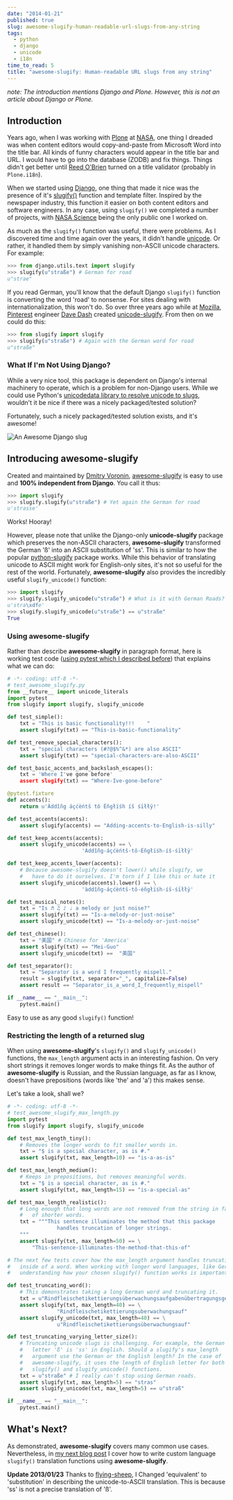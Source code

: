 ```yaml
---
date: "2014-01-21"
published: true
slug: awesome-slugify-human-readable-url-slugs-from-any-string
tags:
  - python
  - django
  - unicode
  - i18n
time_to_read: 5
title: "awesome-slugify: Human-readable URL slugs from any string"
---
```


_note: The introduction mentions Django and Plone. However, this is not
an article about Django or Plone._

## Introduction

Years ago, when I was working with [Plone](https://plone.org) at
[NASA](https://nasa.gov), one thing I dreaded was when content editors
would copy-and-paste from Microsoft Word into the title bar. All kinds
of funny characters would appear in the title bar and URL. I would have
to go into the database (ZODB) and fix things. Things didn't get better
until [Reed O'Brien](https://github.com/reedobrien) turned on a title
validator (probably in `Plone.i18n`).

When we started using [Django](https://www.djangoproject.com), one thing
that made it nice was the presence of it's
[slugify()](https://docs.djangoproject.com/en/dev/ref/utils/#module-django.utils.text)
function and template filter. Inspired by the newspaper industry, this
function it easier on both content editors and software engineers. In
any case, using `slugify()` we completed a number of projects, with
[NASA Science](https://science.nasa.gov/) being the only public one I
worked on.

As much as the `slugify()` function was useful, there were problems. As
I discovered time and time again over the years, it didn't handle
[unicode](https://en.wikipedia.org/wiki/Unicode). Or rather, it handled
them by simply vanishing non-ASCII unicode characters. For example:

```python
>>> from django.utils.text import slugify
>>> slugify(u"straße") # German for road
u"strae"
```

If you read German, you'll know that the default Django `slugify()`
function is converting the word 'road' to nonsense. For sites dealing
with internationalization, this won't do. So over three years ago while
at [Mozilla](https://www.mozilla.org/), [Pinterest](https://pinterest.com)
engineer [Dave Dash](https://twitter.com/davedash) created
[unicode-slugify](https://pypi.python.org/pypi/unicode-slugify). From
then on we could do this:

```python
>>> from slugify import slugify
>>> slugify(u"straße") # Again with the German word for road
u"straße"
```

### What If I'm Not Using Django?

While a very nice tool, this package is dependent on Django's internal
machinery to operate, which is a problem for non-Django users. While we
could use Python's [unicodedata library to resolve unicode to
slugs](https://flask.pocoo.org/snippets/5/), wouldn't it be nice if
there was a nicely packaged/tested solution?

Fortunately, such a nicely packaged/tested solution exists, and it's
awesome!

![An Awesome Django slug](https://f004.backblazeb2.com/file/daniel-feldroy-com/public/images/awesome_slugify_django.jpg)

## Introducing awesome-slugify

Created and maintained by [Dmitry Voronin](https://github.com/dimka665),
[awesome-slugify](https://pypi.python.org/pypi/awesome-slugify) is easy
to use and **100% independent from Django**. You call it thus:

```python
>>> import slugify
>>> slugify.slugify(u"straße") # Yet again the German for road
u'strasse'
```

Works! Hooray!

However, please note that unlike the Django-only **unicode-slugify**
package which preserves the non-ASCII characters, **awesome-slugify**
transformed the German 'ß' into an ASCII substitution of 'ss'. This
is similar to how the popular
[python-slugify](https://pypi.python.org/pypi/python-slugify) package
works. While this behavior of translating unicode to ASCII might work
for English-only sites, it's not so useful for the rest of the world.
Fortunately, **awesome-slugify** also provides the incredibly useful
`slugify_unicode()` function:

```python
>>> import slugify
>>> slugify.slugify_unicode(u"straße") # What is it with German Roads?
u'stra\xdfe'
>>> slugify.slugify_unicode(u"straße") == u"straße"
True
```

### Using awesome-slugify

Rather than describe **awesome-slugify** in paragraph format, here is
working test code ([using pytest which I described
before](/pytest-no-boilerplate-testing.html)) that
explains what we can do:

```python
# -*- coding: utf-8 -*-
# test_awesome_slugify.py
from __future__ import unicode_literals
import pytest
from slugify import slugify, slugify_unicode

def test_simple():
    txt = "This is basic functionality!!!    "
    assert slugify(txt) == "This-is-basic-functionality"

def test_remove_special_characters():
    txt = "special characters (#?@$%^&*) are also ASCII"
    assert slugify(txt) == "special-characters-are-also-ASCII"

def test_basic_accents_and_backslash_escapes():
    txt = 'Where I've gone before'
    assert slugify(txt) == "Where-Ive-gone-before"

@pytest.fixture
def accents():
    return u'Àddîñg áçćèńtš tô Éñgłïśh íš śīłłÿ!'

def test_accents(accents):
    assert slugify(accents) == "Adding-accents-to-English-is-silly"

def test_keep_accents(accents):
    assert slugify_unicode(accents) == \
                        'Àddîñg-áçćèńtš-tô-Éñgłïśh-íš-śīłłÿ'

def test_keep_accents_lower(accents):
    # Because awesome-slugify doesn't lower() while slugify, we
    #   have to do it ourselves. I'm torn if I like this or hate it
    assert slugify_unicode(accents).lower() == \
                        'àddîñg-áçćèńtš-tô-éñgłïśh-íš-śīłłÿ'

def test_musical_notes():
    txt = "Is ♬ ♫ ♪ ♩ a melody or just noise?"
    assert slugify(txt) == "Is-a-melody-or-just-noise"
    assert slugify_unicode(txt) == "Is-a-melody-or-just-noise"

def test_chinese():
    txt = "美国" # Chinese for 'America'
    assert slugify(txt) == "Mei-Guo"
    assert slugify_unicode(txt) ==  "美国"

def test_separator():
    txt = "Separator is a word I frequently mispell."
    result = slugify(txt, separator="_", capitalize=False)
    assert result == "Separator_is_a_word_I_frequently_mispell"

if __name__ == "__main__":
    pytest.main()
```

Easy to use as any good `slugify()` function!

### Restricting the length of a returned slug

When using **awesome-slugify**'s `slugify()` and `slugify_unicode()`
functions, the `max_length` argument acts in an interesting fashion. On
very short strings it removes longer words to make things fit. As the
author of **awesome-slugify** is Russian, and the Russian language, as
far as I know, doesn't have prepositions (words like 'the' and 'a')
this makes sense.

Let's take a look, shall we?

```python
# -*- coding: utf-8 -*-
# test_awesome_slugify_max_length.py
import pytest
from slugify import slugify, slugify_unicode

def test_max_length_tiny():
    # Removes the longer words to fit smaller words in.
    txt = "$ is a special character, as is #."
    assert slugify(txt, max_length=10) == "is-a-as-is"

def test_max_length_medium():
    # Keeps in prepositions, but removes meaningful words.
    txt = "$ is a special character, as is #."
    assert slugify(txt, max_length=15) == "is-a-special-as"

def test_max_length_realistic():
    # Long enough that long words are not removed from the string in favor
    #   of shorter words.
    txt = """This sentence illuminates the method that this package
                handles truncation of longer strings.
    """
    assert slugify(txt, max_length=50) == \
        "This-sentence-illuminates-the-method-that-this-of"

# The next few tests cover how the max_length argument handles truncation
#   inside of a word. When working with longer word languages, like German,
#   understanding how your chosen slugify() function works is important.

def test_truncating_word():
    # This demonstrates taking a long German word and truncating it.
    txt = u"Rindfleischetikettierungsüberwachungsaufgabenübertragungsgesetz"
    assert slugify(txt, max_length=40) == \
                "Rindfleischetikettierungsuberwachungsauf"
    assert slugify_unicode(txt, max_length=40) == \
                u"Rindfleischetikettierungsüberwachungsauf"

def test_truncating_varying_letter_size():
    # Truncating unicode slugs is challenging. For example, the German
    #   letter 'ß' is 'ss' in English. Should a slugify's max_length
    #   argument use the German or the English length? In the case of
    #   awesome-slugify, it uses the length of English letter for both the
    #   slugify() and slugify_unicode() functions.
    txt = u"straße" # I really can't stop using German roads.
    assert slugify(txt, max_length=5) == "stras"
    assert slugify_unicode(txt, max_length=5) == u"straß"

if __name__ == "__main__":
    pytest.main()
```

## What's Next?

As demonstrated, **awesome-slugify** covers many common use cases.
Nevertheless, in [my next blog
post](/awesome-slugify-human-readable-url-slugs-from-any-string-2.html)
I cover how to write custom language `slugify()` translation functions
using **awesome-slugify**.

**Update 2013/01/23** Thanks to
[flying-sheep](https://www.reddit.com/user/flying-sheep), I Changed
'equivalent' to 'substitution' in describing the unicode-to-ASCII
translation. This is because 'ss' is not a precise translation of
'ß'.
